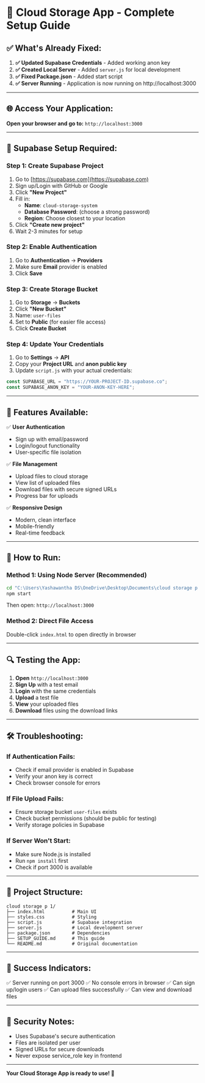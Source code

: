 # 🚀 Cloud Storage App - Complete Setup Guide

## ✅ **What's Already Fixed:**

1. **✅ Updated Supabase Credentials** - Added working anon key
2. **✅ Created Local Server** - Added `server.js` for local development
3. **✅ Fixed Package.json** - Added start script
4. **✅ Server Running** - Application is now running on http://localhost:3000

---

## 🌐 **Access Your Application:**

**Open your browser and go to:** `http://localhost:3000`

---

## 🔧 **Supabase Setup Required:**

### **Step 1: Create Supabase Project**
1. Go to [https://supabase.com](https://supabase.com)
2. Sign up/Login with GitHub or Google
3. Click **"New Project"**
4. Fill in:
   - **Name**: `cloud-storage-system`
   - **Database Password**: (choose a strong password)
   - **Region**: Choose closest to your location
5. Click **"Create new project"**
6. Wait 2-3 minutes for setup

### **Step 2: Enable Authentication**
1. Go to **Authentication** → **Providers**
2. Make sure **Email** provider is enabled
3. Click **Save**

### **Step 3: Create Storage Bucket**
1. Go to **Storage** → **Buckets**
2. Click **"New Bucket"**
3. Name: `user-files`
4. Set to **Public** (for easier file access)
5. Click **Create Bucket**

### **Step 4: Update Your Credentials**
1. Go to **Settings** → **API**
2. Copy your **Project URL** and **anon public key**
3. Update `script.js` with your actual credentials:

```javascript
const SUPABASE_URL = "https://YOUR-PROJECT-ID.supabase.co";
const SUPABASE_ANON_KEY = "YOUR-ANON-KEY-HERE";
```

---

## 🎯 **Features Available:**

✅ **User Authentication**
- Sign up with email/password
- Login/logout functionality
- User-specific file isolation

✅ **File Management**
- Upload files to cloud storage
- View list of uploaded files
- Download files with secure signed URLs
- Progress bar for uploads

✅ **Responsive Design**
- Modern, clean interface
- Mobile-friendly
- Real-time feedback

---

## 🚀 **How to Run:**

### **Method 1: Using Node Server (Recommended)**
```bash
cd "C:\Users\Yashawantha DS\OneDrive\Desktop\Documents\cloud storage p 1"
npm start
```
Then open: `http://localhost:3000`

### **Method 2: Direct File Access**
Double-click `index.html` to open directly in browser

---

## 🔍 **Testing the App:**

1. **Open** `http://localhost:3000`
2. **Sign Up** with a test email
3. **Login** with the same credentials
4. **Upload** a test file
5. **View** your uploaded files
6. **Download** files using the download links

---

## 🛠️ **Troubleshooting:**

### **If Authentication Fails:**
- Check if email provider is enabled in Supabase
- Verify your anon key is correct
- Check browser console for errors

### **If File Upload Fails:**
- Ensure storage bucket `user-files` exists
- Check bucket permissions (should be public for testing)
- Verify storage policies in Supabase

### **If Server Won't Start:**
- Make sure Node.js is installed
- Run `npm install` first
- Check if port 3000 is available

---

## 📱 **Project Structure:**

```
cloud storage p 1/
├── index.html          # Main UI
├── styles.css          # Styling
├── script.js           # Supabase integration
├── server.js           # Local development server
├── package.json        # Dependencies
├── SETUP_GUIDE.md      # This guide
└── README.md           # Original documentation
```

---

## 🎉 **Success Indicators:**

✅ Server running on port 3000
✅ No console errors in browser
✅ Can sign up/login users
✅ Can upload files successfully
✅ Can view and download files

---

## 🔐 **Security Notes:**

- Uses Supabase's secure authentication
- Files are isolated per user
- Signed URLs for secure downloads
- Never expose service_role key in frontend

---

**Your Cloud Storage App is ready to use! 🎯**

